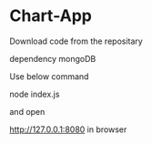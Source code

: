 # Chart-App


Download code from the repositary

dependency
mongoDB

Use below command

node index.js

and open

http://127.0.0.1:8080 in browser
